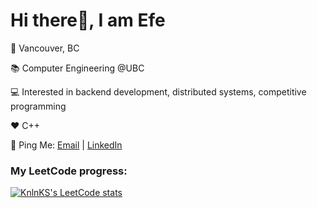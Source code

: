 # Hi there👋, I am Efe 

📍 Vancouver, BC

📚 Computer Engineering @UBC

💻 Interested in backend development, distributed systems, competitive programming

❤️ C++

📮 Ping Me: [Email](mailto:efeberkeevci@gmail.com) | [LinkedIn](https://www.linkedin.com/in/efe-evci) 


### My LeetCode progress:
[![KnlnKS's LeetCode stats](https://leetcode-stats-six.vercel.app/api?username=efeberkeevci&theme=dark)](https://github.com/KnlnKS/leetcode-stats)
